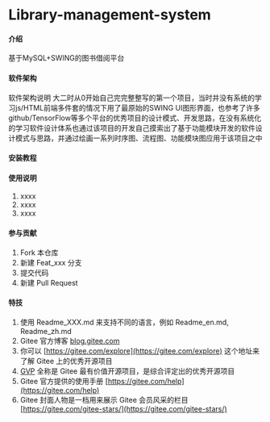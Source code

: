 # Library-management-system

#### 介绍
基于MySQL+SWING的图书借阅平台

#### 软件架构
软件架构说明
大二时从0开始自己完完整整写的第一个项目，当时并没有系统的学习js/HTML前端多件套的情况下用了最原始的SWING UI图形界面，也参考了许多github/TensorFlow等多个平台的优秀项目的设计模式、开发思路，在没有系统化的学习软件设计体系也通过该项目的开发自己摸索出了基于功能模块开发的软件设计模式与思路，并通过绘画一系列时序图、流程图、功能模块图应用于该项目之中



#### 安装教程


#### 使用说明

1.  xxxx
2.  xxxx
3.  xxxx

#### 参与贡献

1.  Fork 本仓库
2.  新建 Feat_xxx 分支
3.  提交代码
4.  新建 Pull Request


#### 特技

1.  使用 Readme\_XXX.md 来支持不同的语言，例如 Readme\_en.md, Readme\_zh.md
2.  Gitee 官方博客 [blog.gitee.com](https://blog.gitee.com)
3.  你可以 [https://gitee.com/explore](https://gitee.com/explore) 这个地址来了解 Gitee 上的优秀开源项目
4.  [GVP](https://gitee.com/gvp) 全称是 Gitee 最有价值开源项目，是综合评定出的优秀开源项目
5.  Gitee 官方提供的使用手册 [https://gitee.com/help](https://gitee.com/help)
6.  Gitee 封面人物是一档用来展示 Gitee 会员风采的栏目 [https://gitee.com/gitee-stars/](https://gitee.com/gitee-stars/)

